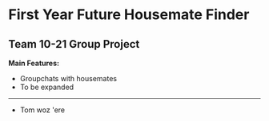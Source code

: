 First Year Future Housemate Finder
===========
Team 10-21 Group Project
-------------
**Main Features:**
- Groupchats with housemates
- To be expanded

-------------
- Tom woz 'ere